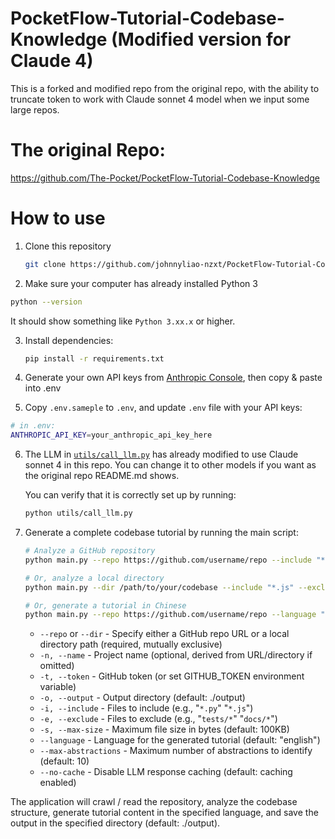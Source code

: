 PocketFlow-Tutorial-Codebase-Knowledge (Modified version for Claude 4)
===

This is a forked and modified repo from the original repo, with the ability to truncate token to work with Claude sonnet 4 model when we input some large repos.

# The original Repo:
https://github.com/The-Pocket/PocketFlow-Tutorial-Codebase-Knowledge


# How to use

1. Clone this repository
   ```bash
   git clone https://github.com/johnnyliao-nzxt/PocketFlow-Tutorial-Codebase-Knowledge-NX.git
   ```

2. Make sure your computer has already installed Python 3
  ```bash
  python --version
  ```

  It should show something like `Python 3.xx.x` or higher.

3. Install dependencies:
   ```bash
   pip install -r requirements.txt
   ```

4. Generate your own API keys from [Anthropic Console](https://console.anthropic.com/settings/keys), then copy & paste into .env

5. Copy `.env.sameple` to `.env`, and update `.env` file with your API keys:
```bash
# in .env:
ANTHROPIC_API_KEY=your_anthropic_api_key_here
```

6. The LLM in [`utils/call_llm.py`](./utils/call_llm.py) has already modified to use Claude sonnet 4 in this repo. You can change it to other models if you want as the original repo README.md shows.


   You can verify that it is correctly set up by running:
   ```bash
   python utils/call_llm.py
   ```

7. Generate a complete codebase tutorial by running the main script:
    ```bash
    # Analyze a GitHub repository
    python main.py --repo https://github.com/username/repo --include "*.py" "*.js" --exclude "tests/*" --max-size 50000

    # Or, analyze a local directory
    python main.py --dir /path/to/your/codebase --include "*.js" --exclude "*test*"

    # Or, generate a tutorial in Chinese
    python main.py --repo https://github.com/username/repo --language "Chinese"
    ```

    - `--repo` or `--dir` - Specify either a GitHub repo URL or a local directory path (required, mutually exclusive)
    - `-n, --name` - Project name (optional, derived from URL/directory if omitted)
    - `-t, --token` - GitHub token (or set GITHUB_TOKEN environment variable)
    - `-o, --output` - Output directory (default: ./output)
    - `-i, --include` - Files to include (e.g., "`*.py`" "`*.js`")
    - `-e, --exclude` - Files to exclude (e.g., "`tests/*`" "`docs/*`")
    - `-s, --max-size` - Maximum file size in bytes (default: 100KB)
    - `--language` - Language for the generated tutorial (default: "english")
    - `--max-abstractions` - Maximum number of abstractions to identify (default: 10)
    - `--no-cache` - Disable LLM response caching (default: caching enabled)

The application will crawl / read the repository, analyze the codebase structure, generate tutorial content in the specified language, and save the output in the specified directory (default: ./output).